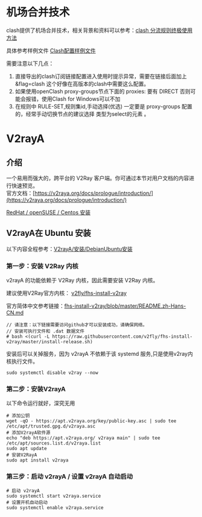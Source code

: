 # 机场合并技术
clash提供了机场合并技术，相关背景和资料可以参考：[clash 分流规则终极使用方法](https://www.jamesdailylife.com/rule-proxy-provider)

具体参考样例文件 [Clash配置样例文件](clash/1691627412823.yml)

需要注意以下几点：
1. 直接导出的clash订阅链接配置进入使用时提示异常，需要在链接后面加上  &flag=clash 这个好像在高版本的clash中需要这么配置。
2. 如果使用openClash proxy-groups节点下面的 proxies: 要有 DIRECT 否则可能会报错，使用Clash for Windows可以不加
3. 在规则中 RULE-SET,规则集id,手动选择(优选) 一定要是 proxy-groups 配置的，经常手动切换节点的建议选择 类型为select的元素 。

# V2rayA 
## 介绍
一个易用而强大的，跨平台的 V2Ray 客户端。你可通过本节对用户文档的内容进行快速预览。  
官方文档：[https://v2raya.org/docs/prologue/introduction/](https://v2raya.org/docs/prologue/introduction/)

[RedHat / openSUSE / Centos 安装](https://v2raya.org/docs/prologue/installation/redhat/)

## V2rayA在 Ubuntu 安装
以下内容全程参考：[V2rayA/安装/DebianUbuntu安装](https://v2raya.org/docs/prologue/installation/debian/)
### 第一步：安装 V2Ray 内核
v2rayA 的功能依赖于 V2Ray 内核，因此需要安装 V2Ray 内核。    

建议使用V2Ray官方内核： [v2fly/fhs-install-v2ray](https://github.com/v2fly/fhs-install-v2ray)  

官方简体中文参考链接：[fhs-install-v2ray/blob/master/README.zh-Hans-CN.md](https://github.com/v2fly/fhs-install-v2ray/blob/master/README.zh-Hans-CN.md)
```shell
// 请注意：以下链接需要访问github才可以安装成功，请确保网络。
// 安装可执行文件和 .dat 数据文件
# bash <(curl -L https://raw.githubusercontent.com/v2fly/fhs-install-v2ray/master/install-release.sh)
```
安装后可以关掉服务，因为 v2rayA 不依赖于该 systemd 服务,只是使用v2ray内核执行文件。
```shell
sudo systemctl disable v2ray --now
```

### 第二步：安装V2rayA

以下命令运行就好，深究无用

```shell
# 添加公钥
wget -qO - https://apt.v2raya.org/key/public-key.asc | sudo tee /etc/apt/trusted.gpg.d/v2raya.asc
# 添加V2rayA软件源
echo "deb https://apt.v2raya.org/ v2raya main" | sudo tee /etc/apt/sources.list.d/v2raya.list
sudo apt update
# 安装V2RayA
sudo apt install v2raya
```

### 第三步：启动 v2rayA / 设置 v2rayA 自动启动

```shell
# 启动 v2rayA
sudo systemctl start v2raya.service
# 设置开机自动启动
sudo systemctl enable v2raya.service

```



